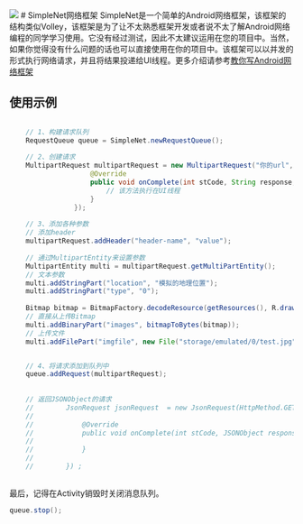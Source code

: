 <img src="http://avatar.csdn.net/blogpic/20150115161936875.jpg">      
# SimpleNet网络框架
  SimpleNet是一个简单的Android网络框架，该框架的结构类似Volley，该框架是为了让不太熟悉框架开发或者说不太了解Android网络编程的同学学习使用。它没有经过测试，因此不太建议运用在您的项目中。当然，如果你觉得没有什么问题的话也可以直接使用在你的项目中。该框架可以以并发的形式执行网络请求，并且将结果投递给UI线程。更多介绍请参考<a href="http://blog.csdn.net/column/details/simple-net.html" target="_blank">教你写Android网络框架</a>

  
## 使用示例
```java   

    // 1、构建请求队列
    RequestQueue queue = SimpleNet.newRequestQueue();  
  
	// 2、创建请求
    MultipartRequest multipartRequest = new MultipartRequest("你的url", new 	RequestListener<String>() {
                    @Override
                    public void onComplete(int stCode, String response, String errMsg) {
                        // 该方法执行在UI线程
                    }
                }); 
  
	// 3、添加各种参数
	// 添加header  
	multipartRequest.addHeader("header-name", "value");  
	  
	// 通过MultipartEntity来设置参数  
	MultipartEntity multi = multipartRequest.getMultiPartEntity();  
	// 文本参数  
	multi.addStringPart("location", "模拟的地理位置");  
	multi.addStringPart("type", "0");  
  
	Bitmap bitmap = BitmapFactory.decodeResource(getResources(), R.drawable.thumb);  
	// 直接从上传Bitmap  
	multi.addBinaryPart("images", bitmapToBytes(bitmap));  
	// 上传文件  
	multi.addFilePart("imgfile", new File("storage/emulated/0/test.jpg"));  


	// 4、将请求添加到队列中  
	queue.addRequest(multipartRequest); 
	
	
	// 返回JSONObject的请求
	//        JsonRequest jsonRequest  = new JsonRequest(HttpMethod.GET, "服务器地址", new RequestListener<JSONObject>() {
	//
	//            @Override
	//            public void onComplete(int stCode, JSONObject response, String errMsg) {
	//                
	//            }
	//            
	//        }) ;
	 
```        

 最后，记得在Activity销毁时关闭消息队列。    
 
```java
queue.stop();
```            

